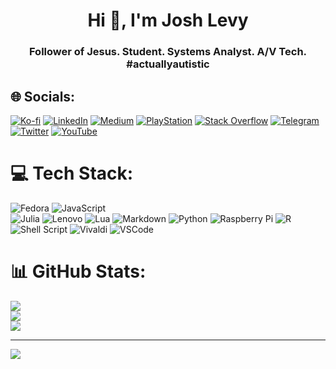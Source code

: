 <h1 align="center">Hi 👋, I'm Josh Levy</h1>
<h3 align="center">Follower of Jesus. Student. Systems Analyst. A/V Tech. #actuallyautistic</h3>


## 🌐 Socials:

[![Ko-fi](https://img.shields.io/badge/Ko--fi-F16061?style=for-the-badge&logo=ko-fi&logoColor=white)](https://ko-fi.com/JumpRange)
[![LinkedIn](https://img.shields.io/badge/LinkedIn-%230077B5.svg?style=for-the-badge&logo=linkedin&logoColor=white)](https://linkedin.com/in/joshdavidlevy) 
[![Medium](https://img.shields.io/badge/Medium-12100E?style=for-the-badge&logo=medium&logoColor=white)](https://medium.com/@josh.levy) 
[![PlayStation](https://img.shields.io/badge/PlayStation-003791?style=for-the-badge&logo=playstation&logoColor=white)](https://psnprofiles.com/JumpRange)
[![Stack Overflow](https://img.shields.io/badge/-Stackoverflow-FE7A16?style=for-the-badge&logo=stack-overflow&logoColor=white)](https://stackoverflow.com/users/13079329)
[![Telegram](https://img.shields.io/badge/Telegram-2CA5E0?style=for-the-badge&logo=telegram&logoColor=white)](https://t.me/JoshLevy)
[![Twitter](https://img.shields.io/badge/Twitter-%231DA1F2.svg?style=for-the-badge&logo=Twitter&logoColor=white)](https://twitter.com/joshlevy) 
[![YouTube](https://img.shields.io/badge/YouTube-%23FF0000.svg?style=for-the-badge&logo=YouTube&logoColor=white)](https://youtube.com/c/UCGkEwa_YMzXiBe4ZsiRdEig) 

# 💻 Tech Stack:
![Fedora](https://img.shields.io/badge/Fedora-294172?style=for-the-badge&logo=fedora&logoColor=white)
![JavaScript](https://img.shields.io/badge/javascript-%23323330.svg?style=for-the-badge&logo=javascript&logoColor=%23F7DF1E) 	
![Julia](https://img.shields.io/badge/-Julia-9558B2?style=for-the-badge&logo=julia&logoColor=white) 
![Lenovo](https://img.shields.io/badge/lenovo%20-E2231A?style=for-the-badge&logo=lenovo&logoColor=white)
![Lua](https://img.shields.io/badge/lua-%232C2D72.svg?style=for-the-badge&logo=lua&logoColor=white) 
![Markdown](https://img.shields.io/badge/markdown-%23000000.svg?style=for-the-badge&logo=markdown&logoColor=white) 
![Python](https://img.shields.io/badge/python-3670A0?style=for-the-badge&logo=python&logoColor=ffdd54) 
![Raspberry Pi](https://img.shields.io/badge/-RaspberryPi-C51A4A?style=for-the-badge&logo=Raspberry-Pi) 
![R](https://img.shields.io/badge/r-%23276DC3.svg?style=for-the-badge&logo=r&logoColor=white) 
![Shell Script](https://img.shields.io/badge/shell_script-%23121011.svg?style=for-the-badge&logo=gnu-bash&logoColor=white)
![Vivaldi](https://img.shields.io/badge/Vivaldi-EF3939?style=for-the-badge&logo=Vivaldi&logoColor=white)
![VSCode](https://img.shields.io/badge/VSCode-0078D4?style=for-the-badge&logo=visual%20studio%20code&logoColor=white)

# 📊 GitHub Stats:
![](https://github-readme-stats.vercel.app/api?username=levyjd&theme=radical&hide_border=false&include_all_commits=false&count_private=false)<br/>
![](https://github-readme-streak-stats.herokuapp.com/?user=levyjd&theme=radical&hide_border=false)<br/>
![](https://github-readme-stats.vercel.app/api/top-langs/?username=levyjd&theme=radical&hide_border=false&include_all_commits=false&count_private=false&layout=compact)

---
[![](https://visitcount.itsvg.in/api?id=levyjd&icon=0&color=0)](https://visitcount.itsvg.in)
